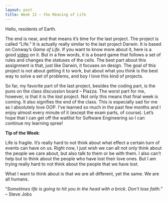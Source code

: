 ```yaml
---
layout: post
title: Week 12 – the Meaning of Life
---
```


Hello, residents of Earth.

The end is near, and that means it’s time for the last project. The project is called “Life.” It is actually really similar to the last project Darwin. It is based on Conway’s *Game of Life*. If you want to know more about it, here is a good [video]( https://www.youtube.com/watch?v=C2vgICfQawE) on it. But in a few words, it is a board game that follows a set of rules and changes the statuses of the cells. The best part about this assignment is that, just like Darwin, it focuses on design. The goal of this project is not about getting it to work, but about what you think is the best way to solve a set of problems, and boy I love this kind of projects.

So far, my favorite part of the last project, besides the coding part, is the puns on the class discussion board – Piazza. The worst part for me, however, is that it is the *last* project. Not only this means that final week is coming. It also signifies the end of the class. This is especially sad for me as I absolutely love OOP. I’ve learned so much in the past few months and I enjoy almost every minute of it (except the exam parts, of course). Let’s hope that I can get off the waitlist for Software Engineering so I can continue my learning spree!

**Tip of the Week**: 

Life is fragile. It’s really hard to not think about what effect a certain turn of events can have on us. Right now, I just wish we can all not only think about the people we care about, but also talk to them or be with them. I also can’t help but to think about the people who have lost their love ones. But I am trying really hard to not think about the people that we have lost. 

What I want to think about is that we are all different, yet the same. We are all humans.

“*Sometimes life is going to hit you in the head with a brick. Don’t lose faith.*” – Steve Jobs
